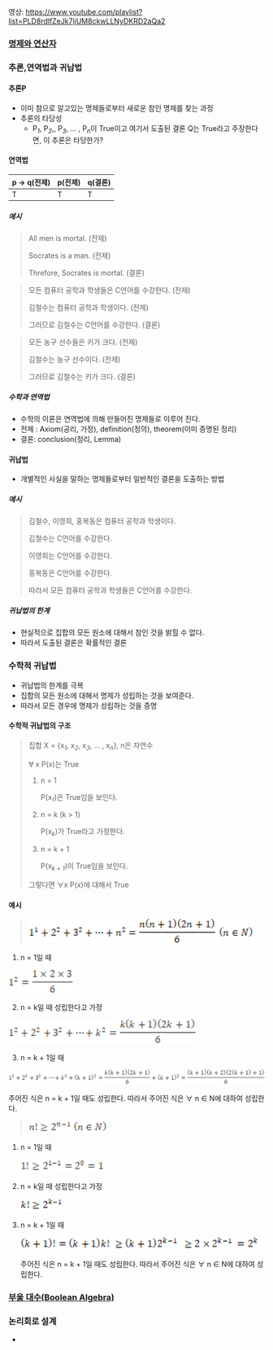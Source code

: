 영상: https://www.youtube.com/playlist?list=PLD8rdlfZeJk7ijUM8ckwLLNyDKRD2aQa2

### [명제와 연산자](이산-수학/이산수학-기초/명제와-연산자.md)



### 추론,연역법과 귀납법

#### 추론P

- 이미 참으로 알고있는 명제들로부터 새로운 참인 명제를 찾는 과정
- 추론의 타당성
  - P<sub>*1*</sub>, P<sub>*2*</sub>,, P<sub>*3*</sub>, ... , P<sub>*n*</sub>이 True이고 여기서 도출된 결론 Q는 True라고 주장한다면, 이 추론은 타당한가?



#### 연역법

| p → q(전제) | p(전제) | q(결론) |
| ----------- | ------- | ------- |
| T           | T       | T       |

##### 예시

> All men is mortal. (전제)
>
> Socrates is a man. (전제)
>
> Threfore, Socrates is mortal. (결론)

> 모든 컴퓨터 공학과 학생들은 C언어를 수강한다. (전제)
>
> 김철수는 컴퓨터 공학과 학생이다. (전제)
>
> 그러므로 김철수는 C언어를 수강한다. (결론)

> 모든 농구 선수들은 키가 크다. (전제)
>
> 김철수는 농구 선수이다. (전제)
>
> 그러므로 김철수는 키가 크다. (결론)



##### 수학과 연역법

- 수학의 이론은 연역법에 의해 만들어진 명제들로 이루어 진다.
- 전제 : Axiom(공리, 가정), definition(정의), theorem(이미 증명된 정리)
- 결론: conclusion(정리, Lemma)



#### 귀납법

- 개별적인 사실을 말하는 명제들로부터 일반적인 결론을 도출하는 방법



##### 예시

> 김철수, 이영희, 홍복동은 컴퓨터 공학과 학생이다.
>
> 김철수는 C언어를 수강한다.
>
> 이영희는 C언어를 수강한다.
>
> 홍복동은 C언어를 수강한다.
>
> 따라서 모든 컴퓨터 공학과 학생들은 C언어를 수강한다.



##### 귀납법의 한계

- 현실적으로 집합의 모든 원소에 대해서 참인 것을 밝힐 수 없다.
- 따라서 도출된 결론은 확률적인 결론



### 수학적 귀납법
- 귀납법의 한계를 극복
- 집합의 모든 원소에 대해서 명제가 성립하는 것을 보여준다.
- 따라서 모든 경우에 명제가 성립하는 것을 증명



#### 수학적 귀납법의 구조

> 집합 X = {x<sub>*1*</sub>, x<sub>*2*</sub>, x<sub>*3*</sub>, ... , x<sub>*n*</sub>},  n은 자연수
>
> ∀ x P(x)는 True
>
> 1. n = 1
>
>    P(x<sub>*1*</sub>)은 True임을 보인다.
>
> 2. n = k (k > 1)
>
>    P(x<sub>*k*</sub>)가 True라고 가정한다.
>
> 3. n = k + 1
>
>    P(x<sub>*k + 1*</sub>)이 True임을 보인다.
>
> 그렇다면 ∀x P(x)에 대해서 True



#### 예시

><img src="readme.assets/clip_image002.png" alt="img" style="zoom:150%;" />

1. n = 1일 때

<img src="readme.assets/clip_image002-16413687385451.png" alt="img" style="zoom:150%;" />

2. n = k일 때 성립한다고 가정

<img src="readme.assets/clip_image002-16413687596442.png" alt="img" style="zoom:150%;" />

3. n = k + 1일 때

<img src="readme.assets/clip_image002-16413688697973.png" alt="img" style="zoom:150%;" />

 주어진 식은 n = k + 1일 때도 성립한다.
 따라서 주어진 식은 ∀ n ∈ N에 대하여 성립한다.



> <img src="readme.assets/clip_image002-16413688806684.png" alt="img" style="zoom: 150%;" />

1. n = 1일 때
   
   <img src="readme.assets/clip_image002-16413689059265.png" alt="img" style="zoom:150%;" />
   
2. n = k일 때 성립한다고 가정

   <img src="readme.assets/clip_image002-16413689222876.png" alt="img" style="zoom:150%;" />

1. n = k + 1일 때

   <img src="readme.assets/clip_image002-16413692292467.png" alt="img" style="zoom:150%;" />

   주어진 식은 n = k + 1일 때도 성립한다.
   따라서 주어진 식은 ∀ n ∈ N에 대하여 성립한다.



### [부울 대수(Boolean Algebra)](/이산-수학/명제,추론,귀납,부울대수/부울-대수.md)



### 논리회로 설계

- 